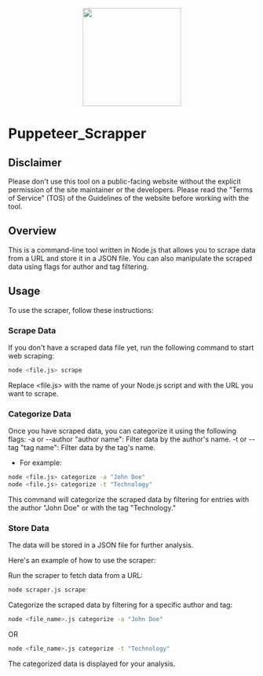 <div align="center">
  <img src="https://user-images.githubusercontent.com/10379601/29446482-04f7036a-841f-11e7-9872-91d1fc2ea683.png" height="200">
</div>

# Puppeteer_Scrapper 

## Disclaimer

Please don't use this tool on a public-facing website without the explicit permission of the site maintainer or the developers. Please read the "Terms of Service" (TOS) of the Guidelines of the website before working with the tool.

## Overview

This is a command-line tool written in Node.js that allows you to scrape data from a URL and store it in a JSON file. You can also manipulate the scraped data using flags for author and tag filtering.

## Usage

To use the scraper, follow these instructions:

### Scrape Data

If you don't have a scraped data file yet, run the following command to start web scraping:

```bash
node <file.js> scrape
```
Replace <file.js> with the name of your Node.js script and <url> with the URL you want to scrape.

### Categorize Data
Once you have scraped data, you can categorize it using the following flags:
-a or --author "author name": Filter data by the author's name.
-t or --tag "tag name": Filter data by the tag's name.

- For example:
```bash
node <file.js> categorize -a "John Doe"
node <file.js> categorize -t "Technology"
```
This command will categorize the scraped data by filtering for entries with the author "John Doe" or with the tag "Technology."

### Store Data
The data will be stored in a JSON file for further analysis.

Here's an example of how to use the scraper:

Run the scraper to fetch data from a URL:
```bash
node scraper.js scrape
```

Categorize the scraped data by filtering for a specific author and tag:
```bash
node <file_name>.js categorize -a "John Doe"
```
OR
```bash
node <file_name>.js categorize -t "Technology"
```

The categorized data is displayed for your analysis.
